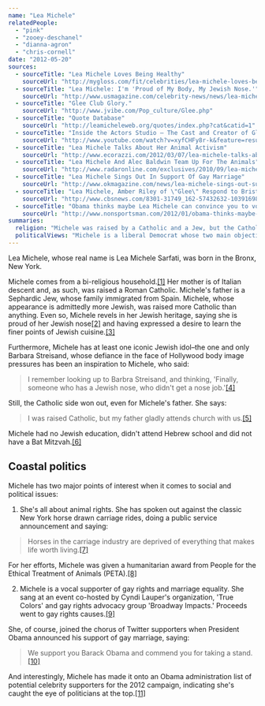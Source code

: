 ```yaml
---
name: "Lea Michele"
relatedPeople:
  - "pink"
  - "zooey-deschanel"
  - "dianna-agron"
  - "chris-cornell"
date: "2012-05-20"
sources:
  - sourceTitle: "Lea Michele Loves Being Healthy"
    sourceUrl: "http://mygloss.com/fit/celebrities/lea-michele-loves-being-healthy/"
  - sourceTitle: "Lea Michele: I'm 'Proud of My Body, My Jewish Nose.'"
    sourceUrl: "http://www.usmagazine.com/celebrity-news/news/lea-michele-im-proud-of-my-body-my-jewish-nose-2010128"
  - sourceTitle: "Glee Club Glory."
    sourceUrl: "http://www.jvibe.com/Pop_culture/Glee.php"
  - sourceTitle: "Quote Database"
    sourceUrl: "http://leamicheleweb.org/quotes/index.php?cat&catid=1"
  - sourceTitle: "Inside the Actors Studio – The Cast and Creator of Glee"
    sourceUrl: "http://www.youtube.com/watch?v=xyfCHFy8r-k&feature=results_main&playnext=1&list=PL8EB8289AE3B183C8"
  - sourceTitle: "Lea Michele Talks About Her Animal Activism"
    sourceUrl: "http://www.ecorazzi.com/2012/03/07/lea-michele-talks-about-her-animal-activism/"
  - sourceTitle: "Lea Michele And Alec Baldwin Team Up For The Animals"
    sourceUrl: "http://www.radaronline.com/exclusives/2010/09/lea-michele-and-alec-baldwin-team-animals"
  - sourceTitle: "Lea Michele Sings Out In Support Of Gay Marriage"
    sourceUrl: "http://www.okmagazine.com/news/lea-michele-sings-out-support-gay-marriage"
  - sourceTitle: "Lea Michele, Amber Riley of \"Glee\" Respond to Bristol Palin"
    sourceUrl: "http://www.cbsnews.com/8301-31749_162-57432632-10391698/lea-michele-amber-riley-of-glee-respond-to-bristol-palin/"
  - sourceTitle: "Obama thinks maybe Lea Michele can convince you to vote for him"
    sourceUrl: "http://www.nonsportsman.com/2012/01/obama-thinks-maybe-lea-michele-can.html"
summaries:
  religion: "Michele was raised by a Catholic and a Jew, but the Catholic side seems to have won out, even if Michele has expressed a certain affinity and loyalty to her Jewish roots."
  politicalViews: "Michele is a liberal Democrat whose two main objectives seem to be the promotion and advancement of animal and gay rights."
---
```


Lea Michele, whose real name is Lea Michele Sarfati, was born in the Bronx, New York.

Michele comes from a bi-religious household.<a class="source-citation" href="#http%3A%2F%2Fmygloss.com%2Ffit%2Fcelebrities%2Flea-michele-loves-being-healthy%2F" title="Lea Michele Loves Being Healthy">[1]</a> Her mother is of Italian descent and, as such, was raised a Roman Catholic. Michele's father is a Sephardic Jew, whose family immigrated from Spain. Michele, whose appearance is admittedly more Jewish, was raised more Catholic than anything. Even so, Michele revels in her Jewish heritage, saying she is proud of her Jewish nose<a class="source-citation" href="#http%3A%2F%2Fwww.usmagazine.com%2Fcelebrity-news%2Fnews%2Flea-michele-im-proud-of-my-body-my-jewish-nose-2010128" title="Lea Michele: I&apos;m &apos;Proud of My Body, My Jewish Nose.&apos;">[2]</a> and having expressed a desire to learn the finer points of Jewish cuisine.<a class="source-citation" href="#http%3A%2F%2Fwww.jvibe.com%2FPop_culture%2FGlee.php" title="Glee Club Glory.">[3]</a>

Furthermore, Michele has at least one iconic Jewish idol–the one and only Barbara Streisand, whose defiance in the face of Hollywood body image pressures has been an inspiration to Michele, who said:

>I remember looking up to Barbra Streisand, and thinking, 'Finally, someone who has a Jewish nose, who didn't get a nose job.'<a class="source-citation" href="#http%3A%2F%2Fleamicheleweb.org%2Fquotes%2Findex.php%3Fcat%26catid%3D1" title="Quote Database">[4]</a>

Still, the Catholic side won out, even for Michele's father. She says:

>I was raised Catholic, but my father gladly attends church with us.<a class="source-citation" href="#http%3A%2F%2Fwww.youtube.com%2Fwatch%3Fv%3DxyfCHFy8r-k%26feature%3Dresults_main%26playnext%3D1%26list%3DPL8EB8289AE3B183C8" title="Inside the Actors Studio – The Cast and Creator of Glee">[5]</a>

Michele had no Jewish education, didn't attend Hebrew school and did not have a Bat Mitzvah.<a class="source-citation" href="#http%3A%2F%2Fwww.jvibe.com%2FPop_culture%2FGlee.php" title="Glee Club Glory.">[6]</a>

## Coastal politics

Michele has two major points of interest when it comes to social and political issues:

1) She's all about animal rights. She has spoken out against the classic New York horse drawn carriage rides, doing a public service announcement and saying:

>Horses in the carriage industry are deprived of everything that makes life worth living.<a class="source-citation" href="#http%3A%2F%2Fwww.ecorazzi.com%2F2012%2F03%2F07%2Flea-michele-talks-about-her-animal-activism%2F" title="Lea Michele Talks About Her Animal Activism">[7]</a>

For her efforts, Michele was given a humanitarian award from People for the Ethical Treatment of Animals (PETA).<a class="source-citation" href="#http%3A%2F%2Fwww.radaronline.com%2Fexclusives%2F2010%2F09%2Flea-michele-and-alec-baldwin-team-animals" title="Lea Michele And Alec Baldwin Team Up For The Animals">[8]</a>

2) Michele is a vocal supporter of gay rights and marriage equality. She sang at an event co-hosted by Cyndi Lauper's organization, 'True Colors' and gay rights advocacy group 'Broadway Impacts.' Proceeds went to gay rights causes.<a class="source-citation" href="#http%3A%2F%2Fwww.okmagazine.com%2Fnews%2Flea-michele-sings-out-support-gay-marriage" title="Lea Michele Sings Out In Support Of Gay Marriage">[9]</a>

She, of course, joined the chorus of Twitter supporters when President Obama announced his support of gay marriage, saying:

>We support you Barack Obama and commend you for taking a stand.<a class="source-citation" href="#http%3A%2F%2Fwww.cbsnews.com%2F8301-31749_162-57432632-10391698%2Flea-michele-amber-riley-of-glee-respond-to-bristol-palin%2F" title="Lea Michele, Amber Riley of &quot;Glee&quot; Respond to Bristol Palin">[10]</a>

And interestingly, Michele has made it onto an Obama administration list of potential celebrity supporters for the 2012 campaign, indicating she's caught the eye of politicians at the top.<a class="source-citation" href="#http%3A%2F%2Fwww.nonsportsman.com%2F2012%2F01%2Fobama-thinks-maybe-lea-michele-can.html" title="Obama thinks maybe Lea Michele can convince you to vote for him">[11]</a>
